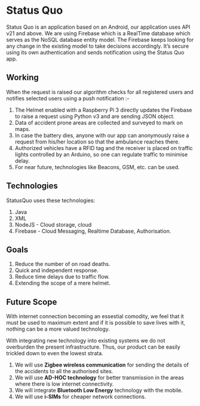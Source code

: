 # Status Quo

Status Quo is an application based on an Android, our application uses API v21 and above. We are using Firebase which is a RealTime database which serves as the NoSQL database entity model.
The Firebase keeps looking for any change in the existing model to take decisions accordingly. It’s secure using its own authentication and sends notification using the Status Quo app.

## Working

When the request is raised our algorithm checks for all registered users and notifies selected users using a push notification :- 
1.	The Helmet enabled with a Raspberry Pi 3 directly updates the Firebase to raise a request using Python v3 and are sending JSON object.
2.	Data of accident prone areas are collected and surveyed to mark on maps.  
3.	In case the battery dies, anyone with our app can anonymously raise a request from his/her location so that the ambulance reaches there.
4.	Authorized vehicles have a RFID tag and the receiver is placed on traffic lights controlled by an Arduino, so one can regulate traffic to minimise delay.
5.	For near future, technologies like Beacons, GSM, etc. can be used.

## Technologies 

StatusQuo uses these technologies:
1.	Java 
2.	XML
3.	NodeJS - Cloud storage, cloud 
4.	Firebase - Cloud Messaging, Realtime Database, Authorisation.

## Goals

1.  Reduce the number of on road deaths.
2.  Quick and independent response.
3.  Reduce time delays due to traffic flow.
4.  Extending the scope of a mere helmet.

## Future Scope

With internet connection becoming an essestial comodity, we feel that it must be used to maximum extent and if it is possible to save lives with it, nothing can be a more valued technology.

With integrating new technology into existing systems we do not overburden the present infrastructure. Thus, our product can be easily trickled down to even the lowest strata. 

1.  We will use **Zigbee wireless communication** for sending the details of the accidents to all the authorised sites. 
2.  We will use **AD-HOC technology** for better transmission in the areas where there is low internet connectivity.
3.  We will integrate **Bluetooth Low Energy** technology with the mobile.
4.  We will use **i-SIMs** for cheaper network connections.  

